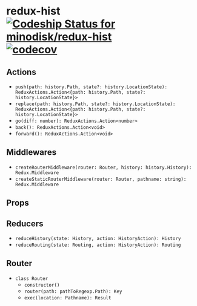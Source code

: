 # redux-hist [ ![Codeship Status for minodisk/redux-hist](https://app.codeship.com/projects/23e9f670-5087-0135-ac0e-1e8ed79b5a90/status?branch=master)](https://app.codeship.com/projects/234381) [![codecov](https://codecov.io/gh/minodisk/redux-hist/branch/master/graph/badge.svg)](https://codecov.io/gh/minodisk/redux-hist)

## Actions

- `push(path: history.Path, state?: history.LocationState): ReduxActions.Action<{path: history.Path, state?: history.LocationState}>`
- `replace(path: history.Path, state?: history.LocationState): ReduxActions.Action<{path: history.Path, state?: history.LocationState}>`
- `go(diff: number): ReduxActions.Action<number>`
- `back(): ReduxActions.Action<void>`
- `forward(): ReduxActions.Action<void>`

## Middlewares

- `createRouterMiddleware(router: Router, history: history.History): Redux.Middleware`
- `createStaticRouterMiddleware(router: Router, pathname: string): Redux.Middleware`

## Props

## Reducers

- `reduceHistory(state: History, action: HistoryAction): History`
- `reduceRouting(state: Routing, action: HistoryAction): Routing`

## Router

- `class Router`
  - `constructor()`
  - `router(path: pathToRegexp.Path): Key`
  - `exec(location: Pathname): Result`
